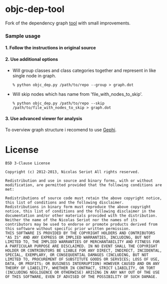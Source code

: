 # objc-dep-tool

Fork of the dependency graph [tool](https://github.com/nst/objc_dep) with small improvements.

### Sample usage

#### 1. Follow the instructions in original source

#### 2. Use additional options

- Will group classes and class categories together and represent in like single node in graph.

  `% python objc_dep.py /path/to/repo --group > graph.dot`

- Will skip nodes which has name from 'file_with_nodes_to_skip'.

  `% python objc_dep.py /path/to/repo --skip /path/to/file_with_nodes_to_skip > graph.dot`

#### 3. Use advanced viewer for analysis

To overview graph structure i recomend to use [Gephi](https://gephi.org/).

# License

    BSD 3-Clause License

    Copyright (c) 2012-2013, Nicolas Seriot All rights reserved.

    Redistribution and use in source and binary forms, with or without modification, are permitted provided that the following conditions are met:

    Redistributions of source code must retain the above copyright notice, this list of conditions and the following disclaimer.
    Redistributions in binary form must reproduce the above copyright notice, this list of conditions and the following disclaimer in the documentation and/or other materials provided with the distribution.
    Neither the name of the Nicolas Seriot nor the names of its contributors may be used to endorse or promote products derived from this software without specific prior written permission.
    THIS SOFTWARE IS PROVIDED BY THE COPYRIGHT HOLDERS AND CONTRIBUTORS "AS IS" AND ANY EXPRESS OR IMPLIED WARRANTIES, INCLUDING, BUT NOT LIMITED TO, THE IMPLIED WARRANTIES OF MERCHANTABILITY AND FITNESS FOR A PARTICULAR PURPOSE ARE DISCLAIMED. IN NO EVENT SHALL THE COPYRIGHT HOLDER OR CONTRIBUTORS BE LIABLE FOR ANY DIRECT, INDIRECT, INCIDENTAL, SPECIAL, EXEMPLARY, OR CONSEQUENTIAL DAMAGES (INCLUDING, BUT NOT LIMITED TO, PROCUREMENT OF SUBSTITUTE GOODS OR SERVICES; LOSS OF USE, DATA, OR PROFITS; OR BUSINESS INTERRUPTION) HOWEVER CAUSED AND ON ANY THEORY OF LIABILITY, WHETHER IN CONTRACT, STRICT LIABILITY, OR TORT (INCLUDING NEGLIGENCE OR OTHERWISE) ARISING IN ANY WAY OUT OF THE USE OF THIS SOFTWARE, EVEN IF ADVISED OF THE POSSIBILITY OF SUCH DAMAGE.
